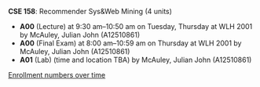 **CSE 158**: Recommender Sys&Web Mining (4 units)

- **A00** (Lecture) at 9:30 am–10:50 am on Tuesday, Thursday at WLH 2001 by McAuley, Julian John (A12510861)
- **A00** (Final Exam) at 8:00 am–10:59 am on Thursday at WLH 2001 by McAuley, Julian John (A12510861)
- **A01** (Lab) (time and location TBA) by McAuley, Julian John (A12510861)

[Enrollment numbers over time](./CSE158.tsv)
